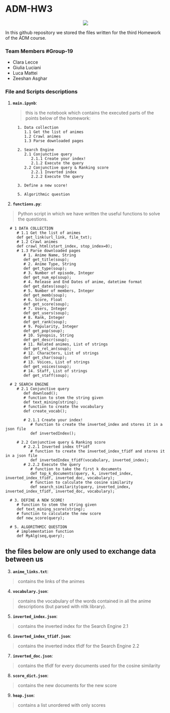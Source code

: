 # ADM-HW3

<p align="center">
<img src="https://ilovevg.it/wp-content/uploads/2020/05/anime-e-manga-generi.jpg">
</p>

In this github repository we stored the files written for the third Homework of the ADM course.
### Team Members #Group-19
* Clara Lecce
* Giulia Luciani
* Luca Mattei
* Zeeshan Asghar

### File and Scripts descriptions
1. __`main.ipynb`__:
   > this is the notebook which contains the executed parts of the points below of the homework:

         1. Data collection
            1.1 Get the list of animes
            1.2 Crawl animes
            1.3 Parse downloaded pages

         2. Search Engine
            2.1 Conjunctive query
               2.1.1 Create your index!
               2.1.2 Execute the query
            2.2 Conjunctive query & Ranking score
               2.2.1 Inverted index
               2.2.2 Execute the query

         3. Define a new score!

         5. Algorithmic question

2. __`functions.py`__:
> Python script in which we have written the useful functions to solve the questions.
      
      # 1 DATA COLLECTION
         # 1.1 Get the list of animes
         def get_link(url_link, file_txt);
         # 1.2 Crawl animes
         def crawl_html(start_index, stop_index=0);
         # 1.3 Parse downloaded pages
            # 1. Anime Name, String
            def get_title(soup);
            # 2. Anime Type, String
            def get_type(soup);
            # 3. Number of episode, Integer
            def get_num_ep(soup);
            # 4. Release and End Dates of anime, datetime format
            def get_dates(soup);
            # 5. Number of members, Integer
            def get_memb(soup);
            # 6. Score, Float
            def get_score(soup);
            # 7. Users, Integer
            def get_users(soup);
            # 8. Rank, Integer
            def get_rank(soup);
            # 9. Popularity, Integer
            def get_pop(soup);
            # 10. Synopsis, String
            def get_descr(soup);
            # 11. Related animes, List of strings
            def get_rel_an(soup);
            # 12. Characters, List of strings
            def get_char(soup);
            # 13. Voices, List of strings
            def get_voices(soup);
            # 14. Staff, List of strings
            def get_staff(soup);

      # 2 SEARCH ENGINE
         # 2.1 Conjunctive query
            def download();
            # function to stem the string given
            def text_mining(string);
            # function to create the vocabulary
            def create_vocab();
            
            # 2.1.1 Create your index!
               # function to create the inverted_index and stores it in a json file
               def invertedIndex();

         # 2.2 Conjunctive query & Ranking score
            # 2.2.1 Inverted index tf*idf
               # function to create the inverted_index_tfidf and stores it in a json file
               def invertedIndex_tfidf(vocabulary, inverted_index);
            # 2.2.2 Execute the query
               # function to take the first k documents
               def top_k_documents(query, k, inverted_index, inverted_index_tfidf, inverted_doc, vocabulary);
               # function to calculate the cosine similarity
               def search_similarity(query, inverted_index, inverted_index_tfidf, inverted_doc, vocabulary);

      # 3. DEFINE A NEW SCORE!
         # function to stem the string given
         def text_mining_score(string);
         # function to calculate the new score
         def new_score(query);
      
      # 5. ALGORITHMIC QUESTION
         # implementation function
         def MyAlg(seq,query);

## the files below are only used to exchange data between us
3. __`anime_links.txt`__:
> contains the links of the animes

4. __`vocabulary.json`__:
> contains the vocabulary of the words contained in all the anime descriptions (but parsed with nltk library).

5. __`inverted_index.json`__:
> contains the inverted index for the Search Engine 2.1

6. __`inverted_index_tfidf.json`__:
> contains the inverted index tfidf for the Search Engine 2.2

7. __`inverted_doc.json`__:
> contains the tfidf for every documents used for the cosine similarity

8. __`score_dict.json`__:
> contains the new documents for the new score

9. __`heap.json`__:
> contains a list unordered with only scores